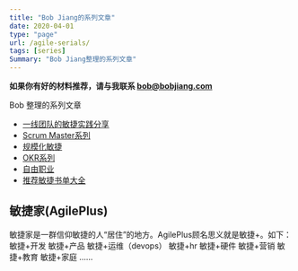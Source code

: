 ```yaml
---
title: "Bob Jiang的系列文章"
date: 2020-04-01
type: "page"
url: /agile-serials/
tags: [series]
Summary: "Bob Jiang整理的系列文章"
---
```


**如果你有好的材料推荐，请与我联系 bob@bobjiang.com**

Bob 整理的系列文章  

- [一线团队的敏捷实践分享](/agile.html)
- [Scrum Master系列](/scrummaster/)
- [规模化敏捷](/scaling-agile/)
- [OKR系列](/okr/)
- [自由职业](/freelancer/)
- [推荐敏捷书单大全](/recommend-book-list-agile/)


## 敏捷家(AgilePlus)

敏捷家是一群信仰敏捷的人“居住”的地方。AgilePlus顾名思义就是敏捷+。如下： 敏捷+开发 敏捷+产品 敏捷+运维（devops） 敏捷+hr 敏捷+硬件 敏捷+营销 敏捷+教育 敏捷+家庭 ……